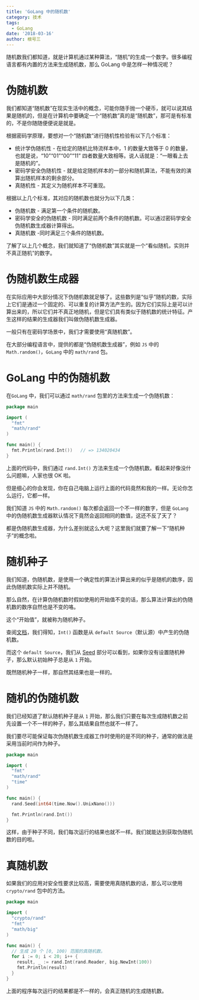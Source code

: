 ```yaml
---
title: 'GoLang 中的随机数'
category: 技术
tags:
  - GoLang
date: '2018-03-16'
author: 根号三
---
```


随机数我们都知道，就是计算机通过某种算法，“随机”的生成一个数字。很多编程语言都有内置的方法来生成随机数，那么 GoLang 中是怎样一种情况呢？

# 伪随机数

我们都知道“随机数”在现实生活中的概念，可能你随手抛一个硬币，就可以说其结果是随机的，但是在计算机中要确定一个“随机数”真的是“随机数”，那可是有标准的，不是你随随便便说是就是。

根据密码学原理，要想对一个“随机数”进行随机性检验有以下几个标准：

- 统计学伪随机性 - 在给定的随机比特流样本中，1 的数量大致等于 0 的数量，也就是说，“10”“01”“00”“11” 四者数量大致相等。说人话就是：“一眼看上去是随机的”。
- 密码学安全伪随机性 - 就是给定随机样本的一部分和随机算法，不能有效的演算出随机样本的剩余部分。
- 真随机性 - 其定义为随机样本不可重现。

根据以上几个标准，其对应的随机数也就分为以下几类：

- 伪随机数 - 满足第一个条件的随机数。
- 密码学安全的伪随机数 - 同时满足前两个条件的随机数。可以通过密码学安全伪随机数生成器计算得出。
- 真随机数 -同时满足三个条件的随机数。

了解了以上几个概念，我们就知道了“伪随机数”其实就是一个“看似随机，实则并不真正随机”的数字。

# 伪随机数生成器

在实际应用中大部分情况下伪随机数就足够了。这些数列是“似乎”随机的数，实际上它们是通过一个固定的、可以重复的计算方法产生的。因为它们实际上是可以计算出来的，所以它们并不真正地随机，但是它们具有类似于随机数的统计特征。产生这样的结果的生成器我们叫做伪随机数生成器。

一般只有在密码学场景中，我们才需要使用“真随机数”。

在大部分编程语言中，提供的都是“伪随机数生成器”，例如 `JS` 中的 `Math.random()`，`GoLang` 中的 `math/rand` 包。

# GoLang 中的伪随机数

在`GoLang` 中，我们可以通过 `math/rand` 包里的方法来生成一个伪随机数：

```go
package main

import (
  "fmt"
  "math/rand"
)

func main() {
  fmt.Println(rand.Int())   // => 134020434
}
```

上面的代码中，我们通过 `rand.Int()` 方法来生成一个伪随机数。看起来好像没什么问题嘛，人家也很 OK 啦。

但是细心的你会发现，你在自己电脑上运行上面的代码竟然和我的一样。无论你怎么运行，它都一样。

我们知道 `JS` 中的 `Math.random()` 每次都会返回一个不一样的数字，但是 `GoLang` 中的伪随机数生成器默认情况下竟然会返回相同的数值，这还不反了天了？

都是伪随机数生成器，为什么差别就这么大呢？这里我们就要了解一下“随机种子”的概念啦。

# 随机种子

我们知道，伪随机数，是使用一个确定性的算法计算出来的似乎是随机的数序，因此伪随机数实际上并不随机。

那么自然，在计算伪随机数时假如使用的开始值不变的话，那么算法计算出的伪随机数的数序自然也是不变的咯。

这个“开始值”，就被称为随机种子。

查阅[文档](https://golang.google.cn/pkg/math/rand/#Int)，我们得知，`Int()` 函数是从 `default Source`（默认源）中产生的伪随机数。

而这个 `default Source`，我们从 [Seed](https://golang.google.cn/pkg/math/rand/#Seed) 部分可以看到，如果你没有设置随机种子，那么默认初始种子总是从 `1` 开始。

既然随机种子一样，那自然其结果也是一样的。

# 随机的伪随机数

我们已经知道了默认随机种子是从 `1` 开始，那么我们只要在每次生成随机数之前先设置一个不一样的种子，那么其结果自然也就不一样了。

我们要尽可能保证每次伪随机数生成器工作时使用的是不同的种子，通常的做法是采用当前时间作为种子。

```go
package main

import (
  "fmt"
  "math/rand"
  "time"
)

func main() {
  rand.Seed(int64(time.Now().UnixNano()))

  fmt.Println(rand.Int())
}
```

这样，由于种子不同，我们每次运行的结果也就不一样。我们就能达到获取伪随机数的目的啦。

# 真随机数

如果我们的应用对安全性要求比较高，需要使用真随机数的话，那么可以使用 `crypto/rand` 包中的方法。

```go
package main

import (
  "crypto/rand"
  "fmt"
  "math/big"
)

func main() {
  // 生成 20 个 [0, 100) 范围的真随机数。
  for i := 0; i < 20; i++ {
    result, _ := rand.Int(rand.Reader, big.NewInt(100))
    fmt.Println(result)
  }
}
```

上面的程序每次运行的结果都是不一样的，会真正随机的生成随机数。

